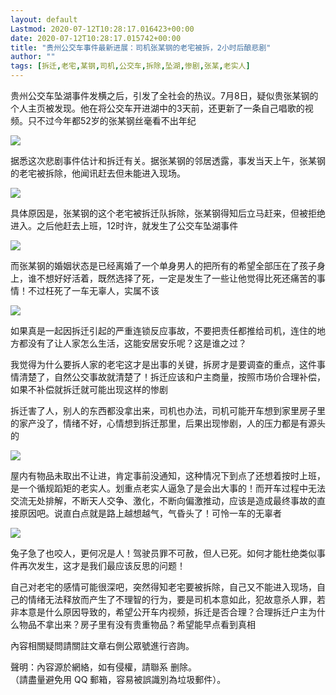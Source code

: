 ```yaml
---
layout: default
Lastmod: 2020-07-12T10:28:17.016423+00:00
date: 2020-07-12T10:28:17.015742+00:00
title: "贵州公交车事件最新进展：司机张某钢的老宅被拆，2小时后酿悲剧"
author: ""
tags: [拆迁,老宅,某钢,司机,公交车,拆除,坠湖,惨剧,张某,老实人]
---
```


贵州公交车坠湖事件发横之后，引发了全社会的热议。7月8日，疑似贵张某钢的个人主页被发现。他在将公交车开进湖中的3天前，还更新了一条自己唱歌的视频。只不过今年都52岁的张某钢丝毫看不出年纪

![](https://images.weserv.nl/?url=https%3A//mmbiz.qpic.cn/mmbiz_jpg/7WDcqwicLxXQtDSFgfGLt1bOaz4knLzKZpnvFic3p1wsArMJe0aEOhEbRTn3EOfoicVoFoFytTEJCVib6V1NEaNWIg/640%3Fwx_fmt%3Djpeg)

据悉这次悲剧事件估计和拆迁有关。据张某钢的邻居透露，事发当天上午，张某钢的老宅被拆除，他闻讯赶去但未能进入现场。  

![](https://images.weserv.nl/?url=https%3A//mmbiz.qpic.cn/mmbiz_jpg/7WDcqwicLxXQtDSFgfGLt1bOaz4knLzKZ1I9JSictBL52u3kZPgsNr62dCB2YDNBOibaQe65JgssQHEfWEyVcwpng/640%3Fwx_fmt%3Djpeg)

具体原因是，张某钢的这个老宅被拆迁队拆除，张某钢得知后立马赶来，但被拒绝进入。之后他赶去上班，12时许，就发生了公交车坠湖事件  

![](https://images.weserv.nl/?url=https%3A//mmbiz.qpic.cn/mmbiz_png/7WDcqwicLxXQtDSFgfGLt1bOaz4knLzKZet0W3KhSuic8rLHQYzxNZzicdCQqo2enPCPtq6b1uWDr5hYoSK6toJLQ/640%3Fwx_fmt%3Dpng)

而张某钢的婚姻状态是已经离婚了一个单身男人的把所有的希望全部压在了孩子身上，谁不想好好活着，既然选择了死，一定是发生了一些让他觉得比死还痛苦的事情！不过枉死了一车无辜人，实属不该

![](https://images.weserv.nl/?url=https%3A//mmbiz.qpic.cn/mmbiz_png/7WDcqwicLxXQtDSFgfGLt1bOaz4knLzKZ6ArgxXf00gfv6SpicUfmyyKCOxDxB7nf1sqFjMBk0ea5FsT3mmP6Tyw/640%3Fwx_fmt%3Dpng)

如果真是一起因拆迁引起的严重连锁反应事故，不要把责任都推给司机，连住的地方都没有了让人家怎么生活，这能安居安乐呢？这是谁之过？

我觉得为什么要拆人家的老宅这才是出事的关键，拆房才是要调查的重点，这件事情清楚了，自然公交事故就清楚了！拆迁应该和户主商量，按照市场价合理补偿，如果不补偿就拆迁就可能出现这样的惨剧

拆迁害了人，别人的东西都没拿出来，司机也办法，司机可能开车想到家里房子里的家产没了，情绪不好，心情想到拆迁那里，后果出现惨剧，人的压力都是有源头的

![](https://images.weserv.nl/?url=https%3A//mmbiz.qpic.cn/mmbiz_png/7WDcqwicLxXQtDSFgfGLt1bOaz4knLzKZrjn1wvbDvEtHVcLcdDIvicSJ7ETDibYDuqoXqXlicIE69whMELWhpfwmQ/640%3Fwx_fmt%3Dpng)

屋内有物品未取出不让进，肯定事前没通知，这种情况下到点了还想着按时上班，是一个循规蹈矩的老实人。划重点老实人逼急了是会出大事的！而开车过程中无法交流无处排解，不断天人交争、激化，不断向偏激推动，应该是造成最终事故的直接原因吧。说直白点就是路上越想越气，气昏头了！可怜一车的无辜者

![](https://images.weserv.nl/?url=https%3A//mmbiz.qpic.cn/mmbiz_png/7WDcqwicLxXQtDSFgfGLt1bOaz4knLzKZxmDxOBLaxkz1YNFJzSuBAK3GJ7SPfmOs5JnlaCM44g10oxRhSdnLXQ/640%3Fwx_fmt%3Dpng)

兔子急了也咬人，更何况是人！驾驶员罪不可赦，但人已死。如何才能杜绝类似事件再次发生，这才是我们最应该反思的问题！  

自己对老宅的感情可能很深吧，突然得知老宅要被拆除，自己又不能进入现场，自己的情绪无法释放而产生了不理智的行为，要是司机本意如此，犯故意杀人罪，若非本意是什么原因导致的，希望公开车内视频，拆迁是否合理？合理拆迁户主为什么物品不拿出来？房子里有没有贵重物品？希望能早点看到真相

  

內容相關疑問請關註文章右側公眾號進行咨詢。

聲明：內容源於網絡，如有侵權，請聯系 删除。  
（請盡量避免用 QQ 郵箱，容易被誤識別為垃圾郵件）。

